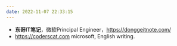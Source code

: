 ```yaml
---
date: 2022-11-07 22:33:15
---
```


- **东哥IT笔记**，微软Principal Engineer，https://donggeitnote.com/
- https://coderscat.com microsoft, English writing.